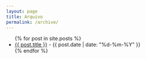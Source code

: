 ```yaml
---
layout: page
title: Arquivo
permalink: /archive/
---
```


<ul>
  {% for post in site.posts %}
    <li>
      <a href="{{ site.baseurl }}{{ post.url }}">{{ post.title }}</a>
      - {{ post.date | date: "%d-%m-%Y" }}
    </li>
  {% endfor %}
</ul>
